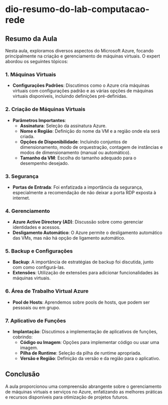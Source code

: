 # dio-resumo-do-lab-computacao-rede

## Resumo da Aula
Nesta aula, exploramos diversos aspectos do Microsoft Azure, focando principalmente na criação e gerenciamento de máquinas virtuais. O expert abordou os seguintes tópicos:

### 1. Máquinas Virtuais
- **Configurações Padrões**: Discutimos como o Azure cria máquinas virtuais com configurações padrão e as várias opções de máquinas virtuais disponíveis, incluindo definições pré-definidas.

### 2. Criação de Máquinas Virtuais
- **Parâmetros Importantes**:
  - **Assinatura**: Seleção da assinatura Azure.
  - **Nome e Região**: Definição do nome da VM e a região onde ela será criada.
  - **Opções de Disponibilidade**: Incluindo conjuntos de dimensionamento, modo de orquestração, contagem de instâncias e modos de dimensionamento (manual ou automático).
  - **Tamanho da VM**: Escolha do tamanho adequado para o desempenho desejado.

### 3. Segurança
- **Portas de Entrada**: Foi enfatizada a importância da segurança, especialmente a recomendação de não deixar a porta RDP exposta à internet.

### 4. Gerenciamento
- **Azure Active Directory (AD)**: Discussão sobre como gerenciar identidades e acessos.
- **Desligamento Automático**: O Azure permite o desligamento automático das VMs, mas não há opção de ligamento automático.

### 5. Backup e Configurações
- **Backup**: A importância de estratégias de backup foi discutida, junto com como configurá-las.
- **Extensões**: Utilização de extensões para adicionar funcionalidades às máquinas virtuais.

### 6. Área de Trabalho Virtual Azure
- **Pool de Hosts**: Aprendemos sobre pools de hosts, que podem ser pessoais ou em grupo.

### 7. Aplicativo de Funções
- **Implantação**: Discutimos a implementação de aplicativos de funções, cobrindo:
  - **Código ou Imagem**: Opções para implementar código ou usar uma imagem.
  - **Pilha de Runtime**: Seleção da pilha de runtime apropriada.
  - **Versão e Região**: Definição da versão e da região para o aplicativo.

## Conclusão
A aula proporcionou uma compreensão abrangente sobre o gerenciamento de máquinas virtuais e serviços no Azure, enfatizando as melhores práticas e recursos disponíveis para otimização de projetos futuros.
